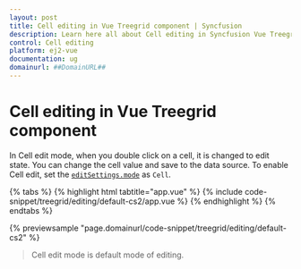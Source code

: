 ```yaml
---
layout: post
title: Cell editing in Vue Treegrid component | Syncfusion
description: Learn here all about Cell editing in Syncfusion Vue Treegrid component of Syncfusion Essential JS 2 and more.
control: Cell editing 
platform: ej2-vue
documentation: ug
domainurl: ##DomainURL##
---
```


# Cell editing in Vue Treegrid component

In Cell edit mode, when you double click on a cell, it is changed to edit state. You can change the cell value and save to the data source.
To enable Cell edit, set the [`editSettings.mode`](https://ej2.syncfusion.com/vue/documentation/api/treegrid/editSettingsModel/#mode) as `Cell`.

{% tabs %}
{% highlight html tabtitle="app.vue" %}
{% include code-snippet/treegrid/editing/default-cs2/app.vue %}
{% endhighlight %}
{% endtabs %}
        
{% previewsample "page.domainurl/code-snippet/treegrid/editing/default-cs2" %}

> Cell edit mode is default mode of editing.